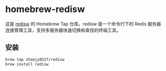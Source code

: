 # homebrew-redisw

这是 [redisw](https://github.com/zhaojy0527/redisw) 的 Homebrew Tap 仓库。redisw 是一个命令行下的 Redis 服务器连接管理工具，支持多服务器快速切换和查找的终端工具。

## 安装

```bash
brew tap zhaojy0527/redisw
brew install redisw
```